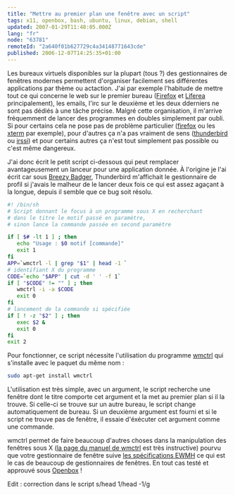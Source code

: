 ```yaml
---
title: "Mettre au premier plan une fenêtre avec un script"
tags: x11, openbox, bash, ubuntu, linux, debian, shell
updated: 2007-01-29T11:48:05.000Z
lang: "fr"
node: "63781"
remoteId: "2a640f01b627729c4a34148771643cde"
published: 2006-12-07T14:25:35+01:00
---
```

 
Les bureaux virtuels disponibles sur la plupart (tous ?) des gestionnaires de fenêtres modernes permettent d'organiser facilement ses différentes applications par thème ou actaction. J'ai par exemple l'habitude de mettre tout ce qui concerne le web sur le premier bureau ([Firefox](http://pwet.fr/man/linux/commandes/firefox) et [Liferea](http://pwet.fr/man/linux/commandes/liferea) principalement), les emails, l'irc sur le deuxième et les deux dderniers ne sont pas dédiés à une tâche précise. Malgré cette organisation, il m'arrive fréquemment de lancer des programmes en doubles simplement par oubli. Si pour certains cela ne pose pas de problème particulier ([firefox](http://pwet.fr/man/linux/commandes/liferea) ou les [xterm](http://pwet.fr/man/linux/commandes/xterm) par exemple), pour d'autres ça n'a pas vraiment de sens ([thunderbird](http://pwet.fr/man/linux/commandes/mozilla_thunderbird) ou [irssi](http://pwet.fr/man/linux/commandes/irssi)) et pour certains autres ça n'est tout simplement pas possible ou c'est même dangereux.

 
J'ai donc écrit le petit script ci-dessous qui peut remplacer avantageusement un lanceur pour une application donnée. À l'origine je l'ai écrit car sous [Breezy Badger](http://doc.ubuntu-fr.org/versions/breezy_badger), Thunderbird m'affichait le gestionnaire de profil si j'avais le malheur de le lancer deux fois ce qui est assez agaçant à la longue, depuis il semble que ce bug soit résolu.

 ``` bash
#! /bin/sh
# Script donnant le focus à un programme sous X en recherchant
# dans le titre le motif passé en paramètre,
# sinon lance la commande passée en second paramètre

if [ $# -lt 1 ] ; then
    echo "Usage : $0 motif [commande]"
    exit 1
fi
APP=`wmctrl -l | grep "$1" | head -1 `
# identifiant X du programme
CODE=`echo "$APP" | cut -d ' ' -f 1`
if [ "$CODE" != "" ] ; then
    wmctrl -i -a $CODE
    exit 0
fi
# lancement de la commande si spécifiée
if [ ! -z "$2" ] ; then
    exec $2 &
    exit 0
fi
exit 2
```

 
Pour fonctionner, ce script nécessite l'utilisation du programme [wmctrl](http://pwet.fr/man/linux/commandes/wmctrl) qui s'installe avec le paquet du même nom :

 ``` bash
sudo apt-get install wmctrl
```

 
L'utilisation est très simple, avec un argument, le script recherche une fenêtre dont le titre comporte cet argument et la met au premier plan si il la trouve. Si celle-ci se trouve sur un autre bureau, le script change automatiquement de bureau. Si un deuxième argument est fourni et si le script ne trouve pas de fenêtre, il essaie d'éxécuter cet argument comme une commande.

 
wmctrl permet de faire beaucoup d'autres choses dans la manipulation des fenêtres sous X ([la page du manuel de wmctrl](http://pwet.fr/man/linux/commandes/wmctrl) est très instructive) pourvu que votre gestionnaire de fenêtre suive [les spécifications EWMH](http://standards.freedesktop.org/wm-spec/wm-spec-1.3.html) ce qui est le cas de beaucoup de gestionnaires de fenêtres. En tout cas testé et approuvé sous [Openbox](http://pwet.fr/man/linux/commandes/openbox) !

 
Edit : correction dans le script s/head 1/head -1/g

